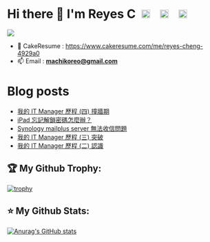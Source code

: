 # Hi there 👋 I'm Reyes C &nbsp;<a href="https://medium.com/@reyes92"><img height="20" width="20" src="https://cdn.simpleicons.org/Medium" /></a>&nbsp;&nbsp;<a href="https://www.instagram.com/whenslife/" style="margin-left: 10px"><img height="20" width="20" src="https://cdn.simpleicons.org/Instagram" /></a>&nbsp;&nbsp;<a href="https://www.linkedin.com/in/reyes-cheng-74baa79a/" style="margin-left: 10px"><img height="20" width="20" src="https://cdn.simpleicons.org/LinkedIn" /></a>

<div style="display: flex; justify-content: start; ">
  <img src="https://komarev.com/ghpvc/?username=machiko&style=for-the-badge">
</div>

<!-- - 💻 [My Website](https://machiko.github.io/) -->

- 📓 CakeResume : https://www.cakeresume.com/me/reyes-cheng-4929a0
- 📫 Email : **machikoreo@gmail.com**

# Blog posts
<!-- BLOG-POST-LIST:START -->
- [我的 IT Manager 歷程 &lpar;四&rpar; 撞牆期](https://medium.com/i-%E7%99%BC%E5%AE%A2/%E6%88%91%E7%9A%84-it-manager-%E6%AD%B7%E7%A8%8B-%E5%9B%9B-%E6%92%9E%E7%89%86%E6%9C%9F-331c3abfa57e?source=rss-f7e358f8b3be------2)
- [iPad 忘記解鎖密碼怎麼辦？](https://medium.com/i-%E7%99%BC%E5%AE%A2/ipad-%E5%BF%98%E8%A8%98%E8%A7%A3%E9%8E%96%E5%AF%86%E7%A2%BC%E6%80%8E%E9%BA%BC%E8%BE%A6-a4af6e0ca252?source=rss-f7e358f8b3be------2)
- [Synology mailplus server 無法收信問題](https://medium.com/i-%E7%99%BC%E5%AE%A2/synology-mailplus-server-%E7%84%A1%E6%B3%95%E6%94%B6%E4%BF%A1%E5%95%8F%E9%A1%8C-9ab9769fd823?source=rss-f7e358f8b3be------2)
- [我的 IT Manager 歷程 &lpar;三&rpar; 突破](https://medium.com/i-%E7%99%BC%E5%AE%A2/%E6%88%91%E7%9A%84-manager-%E6%AD%B7%E7%A8%8B-%E4%B8%89-%E7%AA%81%E7%A0%B4-4797267f5127?source=rss-f7e358f8b3be------2)
- [我的 IT Manager 歷程 &lpar;二&rpar; 認識](https://medium.com/i-%E7%99%BC%E5%AE%A2/be-it-manager-%E4%BA%8C-%E8%AA%8D%E8%AD%98-9c42a5f315fd?source=rss-f7e358f8b3be------2)
<!-- BLOG-POST-LIST:END -->

## 🏆 My Github Trophy:
[![trophy](https://github-profile-trophy.vercel.app/?username=machiko&theme=onedark&title=MultiLanguage,LongTimeUser,Repositories,Stars,Followers,commits)](https://github-profile-trophy.vercel.app/?username=machiko&theme=onedark)

## ⭐️ My Github Stats:
[![Anurag's GitHub stats](https://github-readme-stats.vercel.app/api?username=machiko&theme=onedark)](https://github.com/anuraghazra/github-readme-stats)

<!--
**machiko/machiko** is a ✨ _special_ ✨ repository because its `README.md` (this file) appears on your GitHub profile.

Here are some ideas to get you started:

- 🔭 I’m currently working on ...
- 🌱 I’m currently learning ...
- 👯 I’m looking to collaborate on ...
- 🤔 I’m looking for help with ...
- 💬 Ask me about ...
- 📫 How to reach me: ...
- 😄 Pronouns: ...
- ⚡ Fun fact: ...
-->
